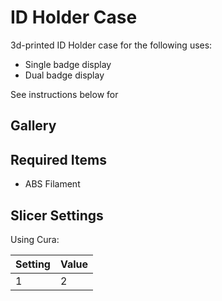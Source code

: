 # ID Holder Case

3d-printed ID Holder case for the following uses:
* Single badge display
* Dual badge display

See instructions below for 

## Gallery

## Required Items

* ABS Filament

## Slicer Settings

Using Cura:

| Setting | Value |
| --- | --- |
| 1 | 2|
